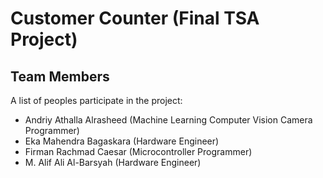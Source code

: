 # Customer Counter (Final TSA Project)
## Team Members
A list of peoples participate in the project:
* Andriy Athalla Alrasheed (Machine Learning Computer Vision Camera Programmer)
* Eka Mahendra Bagaskara (Hardware Engineer)
* Firman Rachmad Caesar (Microcontroller Programmer)
* M. Alif Ali Al-Barsyah (Hardware Engineer)
#
